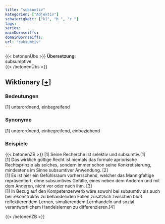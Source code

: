 ```yaml
---
title: "subsumtiv"
kategorien: ["Adjektiv"]
schwierigkeit: ["k1", "h_", "r_"]
tags:
series:
mainDornseiffs:
domainDornseiffs:
url: "subsumtiv"
---
```


{{< betonenÜbs >}}
**Übersetzung:**  
subsumptive  
{{< /betonenÜbs >}}

## Wiktionary [[+](https://de.wiktionary.org/wiki/subsumtiv)]

### Bedeutungen
[1] unterordnend, einbegreifend  

### Synonyme
[1] unterordnend, einbegreifend, einbeziehend  

### Beispiele
{{< betonenZB >}}
[1] Seine Recherche ist selektiv und subsumtiv.[1]  
[1] Das wirklich gültige Recht ist niemals das formale apriorische Rechtsprinzip als solches, sondern immer schon seine Konkretisierung, mindestens im Sinne subsumtiver Anwendung. [2]  
[1] Es ist hier ein Gefühlsraum vorherrschend, welcher das Mannigfaltige repräsentiert, ohne subsumtives Gefälle, eines neben dem Anderen und mit dem Anderen, nicht vor oder nach ihm. [3]  
[1] In Bezug auf den Kompetenzerwerb wäre sowohl bei subsumtiv als auch bei rekonstruktiv zu behandelnden Fällen zusätzlich zwischen bloß reflektierendem Lernen, simulierendem Lernhandeln und sozial verantwortlichem Handelslernen zu differenzieren.[4]  

{{< /betonenZB >}}

